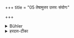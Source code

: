 +++
title = "05 तेषामुत्तर उत्तरः संयोगः"

+++

<details><summary>Bühler</summary>

5. Each following one of these modes of subsistence is distinguished by a (greater) reward.
</details>

<details><summary>हरदत्त-टीका</summary>

## सूत्रम्
तेषामुत्तर उत्तरस्संयोगः फलतो विशिष्टः ॥५॥  
### टिप्पनी
संयुज्यते संश्रयत इति संयोगः । तेषां मूलादीनां मध्ये उत्तरमुत्तरं समाश्रयणं फलतो विशिष्टमिति द्रष्टव्यम् ॥ ५॥
</details>
